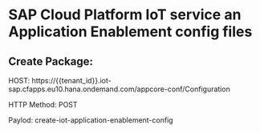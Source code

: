 # SAP Cloud Platform IoT service an Application Enablement config files

## Create Package:

HOST: https://{{tenant_id}}.iot-sap.cfapps.eu10.hana.ondemand.com/appcore-conf/Configuration

HTTP Method: POST

Paylod: create-iot-application-enablement-config
